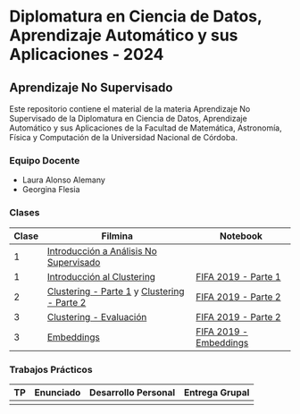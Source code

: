 # Diplomatura en Ciencia de Datos, Aprendizaje Automático y sus Aplicaciones - 2024

## Aprendizaje No Supervisado

Este repositorio contiene el material de la materia Aprendizaje No Supervisado de la Diplomatura en Ciencia de Datos, Aprendizaje Automático y sus Aplicaciones de la Facultad de Matemática, Astronomía, Física y Computación de la Universidad Nacional de Córdoba.

### Equipo Docente

- Laura Alonso Alemany
- Georgina Flesia

### Clases

| Clase | Filmina | Notebook |
|-------|---------|----------|
| 1 | [Introducción a Análisis No Supervisado](./clases/filminas/clase1_intro.pdf) | |
| 1 | [Introducción al Clustering](./clases/filminas/clase1_intro_clustering.pdf) | [FIFA 2019 - Parte 1](./clases/notebooks/ntb_clustering_1_fifa2019_Colab.ipynb) |
| 2 | [Clustering - Parte 1](./clases/filminas/clase2_clustering.pdf) y [Clustering - Parte 2](./clases/filminas/clase2_clustering2.pdf) | [FIFA 2019 - Parte 2](./clases/notebooks/ntb_clustering_2_fifa2019_Colab.ipynb) |
| 3 | [Clustering - Evaluación](./clases/filminas/clase3_evaluacion_de_clustering.pdf) | [FIFA 2019 - Parte 2](./clases/notebooks/ntb_clustering_2_fifa2019_Colab.ipynb) |
| 3 | [Embeddings](./clases/filminas/clase3_embeddings.pdf) | [FIFA 2019 - Embeddings](./clases/notebooks/ntb_embeddings_fifa2019.ipynb) |

### Trabajos Prácticos

| TP | Enunciado | Desarrollo Personal | Entrega Grupal |
|----|-----------|---------------------|----------------|
| | | | |
